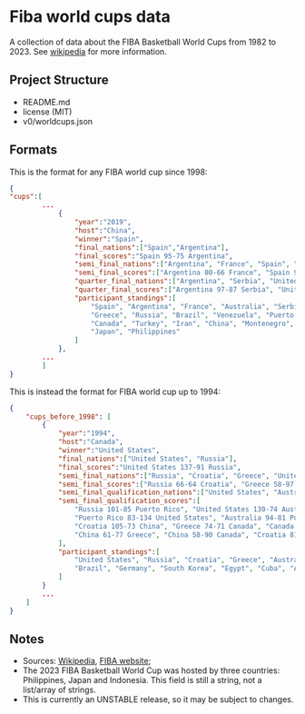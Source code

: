 # Fiba world cups data
A collection of data about the FIBA Basketball World Cups from 1982 to 2023. See [wikipedia](https://en.wikipedia.org/wiki/FIBA_Basketball_World_Cup) for more information.

## Project Structure
- README.md
- license (MIT)
- v0/worldcups.json

## Formats
This is the format for any FIBA world cup since 1998:
```json
{
"cups":[
        ...
            {
                "year":"2019",
                "host":"China",
                "winner":"Spain",
                "final_nations":["Spain","Argentina"],
                "final_scores":"Spain 95-75 Argentina",
                "semi_final_nations":["Argentina", "France", "Spain", "Australia"],
                "semi_final_scores":["Argentina 80-66 France", "Spain 95-88 Australia"],
                "quarter_final_nations":["Argentina", "Serbia", "United States", "France", "Spain", "Poland", "Australia", "Czech Republic"],
                "quarter_final_scores":["Argentina 97-87 Serbia", "United States 79-89 France", "Spain 90-78 Poland", "Australia 82-70 Czech Republic"],
                "participant_standings":[
                    "Spain", "Argentina", "France", "Australia", "Serbia", "Czech Republic", "United States", "Poland", "Lithuania", "Italy",
                    "Greece", "Russia", "Brazil", "Venezuela", "Puerto Rico", "Dominican Republic", "Nigeria", "Germany", "New Zealand", "Tunisia",
                    "Canada", "Turkey", "Iran", "China", "Montenegro", "South Korea", "Angola", "Jordan", "Ivory Coast", "Senegal",
                    "Japan", "Philippines"
                ]
            },
        ...
        ]
}
```

This is instead the format for FIBA world cup up to 1994:
```json
{
    "cups_before_1998": [
        {
            "year":"1994",
            "host":"Canada",
            "winner":"United States",
            "final_nations":["United States", "Russia"],
            "final_scores":"United States 137-91 Russia",
            "semi_final_nations":["Russia", "Croatia", "Greece", "United States"],
            "semi_final_scores":["Russia 66-64 Croatia", "Greece 58-97 United States"],
            "semi_final_qualification_nations":["United States", "Australia", "Russia", "Canada", "Croatia", "China", "Greece", "Puerto Rico"],
            "semi_final_qualification_scores":[
                "Russia 101-85 Puerto Rico", "United States 130-74 Australia", "Australia 76-103 Russia",
                "Puerto Rico 83-134 United States", "Australia 94-81 Puerto Rico", "United States 111-94 Russia",
                "Croatia 105-73 China", "Greece 74-71 Canada", "Canada 61-92 Croatia",
                "China 61-77 Greece", "China 58-90 Canada", "Croatia 81-55 Greece"
            ],
            "participant_standings":[
                "United States", "Russia", "Croatia", "Greece", "Australia", "Puerto Rico", "Canada", "China", "Argentina", "Spain",
                "Brazil", "Germany", "South Korea", "Egypt", "Cuba", "Angola"
            ]
        }
        ...
    ]
}
```

## Notes
- Sources: [Wikipedia](https://en.wikipedia.org/wiki/FIBA_Basketball_World_Cup), [FIBA website](https://www.fiba.basketball/en/history/201-fiba-basketball-world-cup);
- The 2023 FIBA Basketball World Cup was hosted by three countries: Philippines, Japan and Indonesia. This field is still a string, not a list/array of strings. 
- This is currently an UNSTABLE release, so it may be subject to changes.
